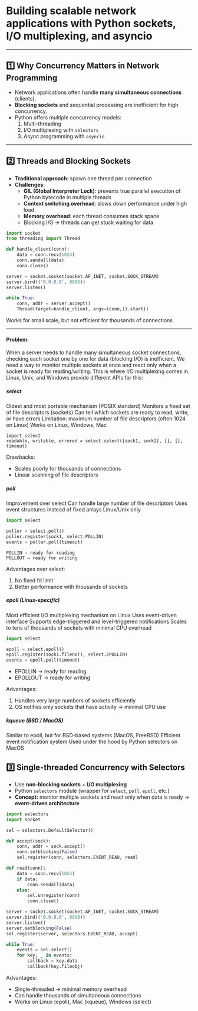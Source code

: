 # Building scalable network applications with Python sockets, I/O multiplexing, and asyncio

---

## 1️⃣ Why Concurrency Matters in Network Programming

- Network applications often handle **many simultaneous connections** (clients).  
- **Blocking sockets** and sequential processing are inefficient for high concurrency.  
- Python offers multiple concurrency models:
  1. Multi-threading
  2. I/O multiplexing with `selectors`
  3. Async programming with `asyncio`

---

## 2️⃣ Threads and Blocking Sockets

- **Traditional approach**: spawn one thread per connection  
- **Challenges**:
  - **GIL (Global Interpreter Lock)**: prevents true parallel execution of Python bytecode in multiple threads  
  - **Context switching overhead**: slows down performance under high load  
  - **Memory overhead**: each thread consumes stack space  
  - Blocking I/O → threads can get stuck waiting for data

```python
import socket
from threading import Thread

def handle_client(conn):
    data = conn.recv(1024)
    conn.sendall(data)
    conn.close()

server = socket.socket(socket.AF_INET, socket.SOCK_STREAM)
server.bind(('0.0.0.0', 8888))
server.listen()

while True:
    conn, addr = server.accept()
    Thread(target=handle_client, args=(conn,)).start()
```
Works for small scale, but not efficient for thousands of connections

---

#### Problem:
When a server needs to handle many simultaneous socket connections, checking each socket one by one for data (blocking I/O) is inefficient.
We need a way to monitor multiple sockets at once and react only when a socket is ready for reading/writing.
This is where I/O multiplexing comes in. Linux, Unix, and Windows provide different APIs for this:

##### **select**
Oldest and most portable mechanism (POSIX standard)
Monitors a fixed set of file descriptors (sockets)
Can tell which sockets are ready to read, write, or have errors
Limitation: maximum number of file descriptors (often 1024 on Linux)
Works on Linux, Windows, Mac
```
import select
readable, writable, errored = select.select([sock1, sock2], [], [], timeout)
```
Drawbacks:
- Scales poorly for thousands of connections
- Linear scanning of file descriptors

##### poll
Improvement over select
Can handle large number of file descriptors
Uses event structures instead of fixed arrays
Linux/Unix only
```python
import select

poller = select.poll()
poller.register(sock1, select.POLLIN)
events = poller.poll(timeout)
```
```
POLLIN → ready for reading
POLLOUT → ready for writing
```
Advantages over select:
1. No fixed fd limit
2. Better performance with thousands of sockets

##### epoll (Linux-specific)
Most efficient I/O multiplexing mechanism on Linux
Uses event-driven interface
Supports edge-triggered and level-triggered notifications
Scales to tens of thousands of sockets with minimal CPU overhead
```python
import select

epoll = select.epoll()
epoll.register(sock1.fileno(), select.EPOLLIN)
events = epoll.poll(timeout)
```
- EPOLLIN → ready for reading
- EPOLLOUT → ready for writing

Advantages:
1. Handles very large numbers of sockets efficiently
2. OS notifies only sockets that have activity → minimal CPU use

##### kqueue (BSD / MacOS)
Similar to epoll, but for BSD-based systems (MacOS, FreeBSD)
Efficient event notification system
Used under the hood by Python selectors on MacOS

## 3️⃣ Single-threaded Concurrency with Selectors

- Use **non-blocking sockets** + **I/O multiplexing**
- Python `selectors` module (wrapper for `select`, `poll`, `epoll`, etc.)
- **Concept:** monitor multiple sockets and react only when data is ready → **event-driven architecture**

```python
import selectors
import socket

sel = selectors.DefaultSelector()

def accept(sock):
    conn, addr = sock.accept()
    conn.setblocking(False)
    sel.register(conn, selectors.EVENT_READ, read)

def read(conn):
    data = conn.recv(1024)
    if data:
        conn.sendall(data)
    else:
        sel.unregister(conn)
        conn.close()

server = socket.socket(socket.AF_INET, socket.SOCK_STREAM)
server.bind(('0.0.0.0', 8888))
server.listen()
server.setblocking(False)
sel.register(server, selectors.EVENT_READ, accept)

while True:
    events = sel.select()
    for key, _ in events:
        callback = key.data
        callback(key.fileobj)
```
Advantages:
- Single-threaded → minimal memory overhead
- Can handle thousands of simultaneous connections
- Works on Linux (epoll), Mac (kqueue), Windows (select)

